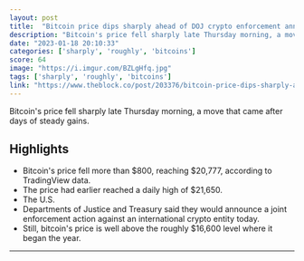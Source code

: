 ```yaml
---
layout: post
title:  "Bitcoin price dips sharply ahead of DOJ crypto enforcement announcement"
description: "Bitcoin's price fell sharply late Thursday morning, a move that came after days of steady gains."
date: "2023-01-18 20:10:33"
categories: ['sharply', 'roughly', 'bitcoins']
score: 64
image: "https://i.imgur.com/BZLgHfq.jpg"
tags: ['sharply', 'roughly', 'bitcoins']
link: "https://www.theblock.co/post/203376/bitcoin-price-dips-sharply-ahead-of-doj-crypto-enforcement-announcement"
---
```


Bitcoin's price fell sharply late Thursday morning, a move that came after days of steady gains.

## Highlights

- Bitcoin's price fell more than $800, reaching $20,777, according to TradingView data.
- The price had earlier reached a daily high of $21,650.
- The U.S.
- Departments of Justice and Treasury said they would announce a joint enforcement action against an international crypto entity today.
- Still, bitcoin's price is well above the roughly $16,600 level where it began the year.

---
